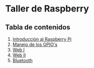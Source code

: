 Taller de Raspberry
=================


## Tabla de contenidos

1. [Introducción al Raspberry Pi](Introduction)
2. [Manejo de los GPIO's](GPIO)
3. [Web I](server)
4. [Web II](client)
5. [Bluetooth](bluetooth)
